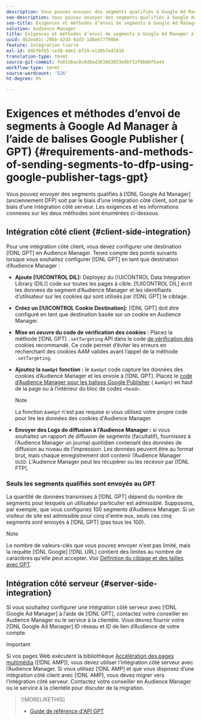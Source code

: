 ```yaml
---
description: Vous pouvez envoyer des segments qualifiés à Google Ad Manager soit par le biais d’une intégration côté client, soit par le biais d’une intégration côté serveur. Les exigences et les informations connexes sur les deux méthodes sont énumérées ci-dessous.
seo-description: Vous pouvez envoyer des segments qualifiés à Google Ad Manager soit par le biais d’une intégration côté client, soit par le biais d’une intégration côté serveur. Les exigences et les informations connexes sur les deux méthodes sont énumérées ci-dessous.
seo-title: Exigences et méthodes d’envoi de segments à Google Ad Manager à l’aide de balises Google Publisher (GPT)
solution: Audience Manager
title: Exigences et méthodes d’envoi de segments à Google Ad Manager à l’aide de balises Google Publisher (GPT)
uuid: 4b2ea81c-29bb-42d3-93d3-1d8e677790b6
feature: Intégration tierce
exl-id: 04bf6fb5-ce38-4de1-bf19-e130b7e47616
translation-type: tm+mt
source-git-commit: fe01ebac8c0d0ad3630d3853e0bf32f0b00f6a44
workflow-type: tm+mt
source-wordcount: '526'
ht-degree: 0%

---
```


# Exigences et méthodes d’envoi de segments à Google Ad Manager à l’aide de balises Google Publisher ( GPT) {#requirements-and-methods-of-sending-segments-to-dfp-using-google-publisher-tags-gpt}

Vous pouvez envoyer des segments qualifiés à [!DNL Google Ad Manager] (anciennement DFP) soit par le biais d’une intégration côté client, soit par le biais d’une intégration côté serveur. Les exigences et les informations connexes sur les deux méthodes sont énumérées ci-dessous.

## Intégration côté client {#client-side-integration}

Pour une intégration côté client, vous devez configurer une destination [!DNL GPT] en Audience Manager. Tenez compte des points suivants lorsque vous souhaitez configurer [!DNL GPT] en tant que destination d’Audience Manager :

* **Ajoute  [!UICONTROL DIL]:** Déployez du  [!UICONTROL Data Integration Library (DIL)] code sur toutes les pages à cible. [!UICONTROL DIL] écrit les données de segment d’Audience Manager et les identifiants d’utilisateur sur les cookies qui sont utilisés par  [!DNL GPT] le ciblage.

* **Créez un  [!UICONTROL Cookie Destination]:** [!DNL GPT] doit être configuré en tant que destination basée sur un cookie en Audience Manager.

* **Mise en oeuvre du code de vérification des cookies :** Placez la méthode  [!DNL GPT] `.setTargeting` API dans le code [ de vérification des ](../../integration/gpt-aam-destination/gpt-aam-modify-api.md)cookies recommandé. Ce code permet d’éviter les erreurs en recherchant des cookies AAM valides avant l’appel de la méthode `.setTargeting`.

* **Ajoutez la  `AamGpt` fonction :** le  `AamGpt` code capture les données des cookies d’Audience Manager et les envoie à  [!DNL GPT]. Placez le [code d’Audience Manager pour les balises Google Publisher](../../integration/gpt-aam-destination/gpt-aam-aamgpt-code.md) ( `AamGpt`) en haut de la page ou à l’intérieur du bloc de codes `<head>`.

   >[!NOTE]
   >
   >La fonction `AamGpt` n&#39;est pas requise si vous utilisez votre propre code pour lire les données des cookies d&#39;Audience Manager.

* **Envoyer des Logs de diffusion à l’Audience Manager :** si vous souhaitez un rapport de diffusion de segments (facultatif), fournissez à l’Audience Manager un journal quotidien contenant des données de diffusion au niveau de l’impression. Les données peuvent être au format brut, mais chaque enregistrement doit contenir l’Audience Manager `UUID`. L&#39;Audience Manager peut les récupérer ou les recevoir par [!DNL FTP].

### Seuls les segments qualifiés sont envoyés au GPT

La quantité de données transmises à [!DNL GPT] dépend du nombre de segments pour lesquels un utilisateur particulier est admissible. Supposons, par exemple, que vous configuriez 100 segments d’Audience Manager. Si un visiteur de site est admissible pour cinq d&#39;entre eux, seuls ces cinq segments sont envoyés à [!DNL GPT] (pas tous les 100).

>[!NOTE]
>
>Le nombre de valeurs-clés que vous pouvez envoyer n&#39;est pas limité, mais la requête [!DNL Google] [!DNL URL] contient des limites au nombre de caractères qu&#39;elle peut accepter. Voir [Définition du ciblage et des tailles avec GPT](https://support.google.com/dfp_premium/bin/answer.py?hl=en&amp;answer=1697712).

## Intégration côté serveur {#server-side-integration}

Si vous souhaitez configurer une intégration côté serveur avec [!DNL Google Ad Manager] à l’aide de [!DNL GPT], contactez votre conseiller en Audience Manager ou le service à la clientèle. Vous devrez fournir votre [!DNL Google Ad Manager] ID réseau et ID de lien d’Audience de votre compte.

>[!IMPORTANT]
>
>Si vos pages Web exécutent la bibliothèque [Accélération des pages multimédia](https://www.ampproject.org/) ([!DNL AMP]), vous devez utiliser l’intégration côté serveur avec l’Audience Manager. Si vous utilisez [!DNL AMP] et que vous disposez d’une intégration côté client avec [!DNL AMP], vous devez migrer vers l’intégration côté serveur. Contactez votre conseiller en Audience Manager ou le service à la clientèle pour discuter de la migration.

>[!MORELIKETHIS]
>
>* [Guide de référence d&#39;API GPT](https://support.google.com/dfp_premium/bin/answer.py?hl=en&amp;answer=1650154)

